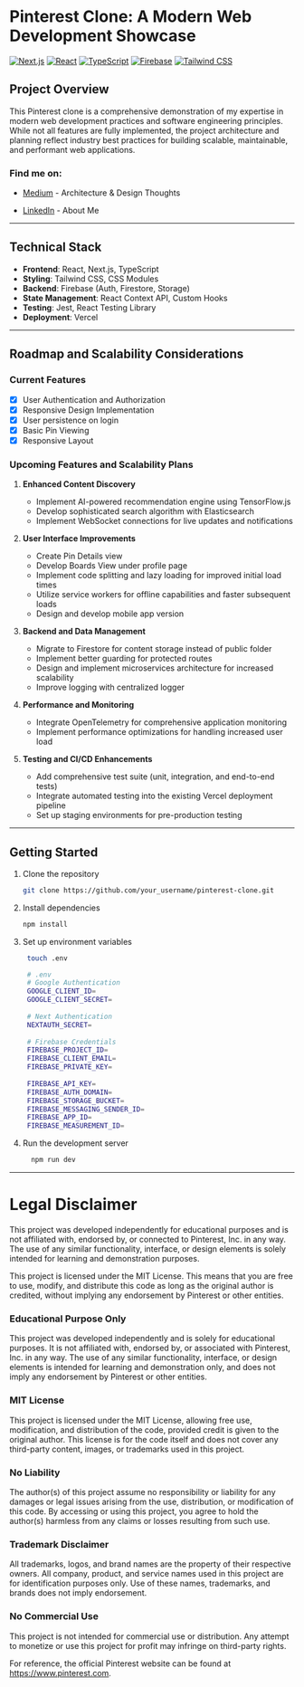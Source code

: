 # Pinterest Clone: A Modern Web Development Showcase

[![Next.js](https://img.shields.io/badge/Next.js-000000?style=for-the-badge&logo=nextdotjs&logoColor=white)](https://nextjs.org/)
[![React](https://img.shields.io/badge/React-20232A?style=for-the-badge&logo=react&logoColor=61DAFB)](https://reactjs.org/)
[![TypeScript](https://img.shields.io/badge/TypeScript-007ACC?style=for-the-badge&logo=typescript&logoColor=white)](https://www.typescriptlang.org/)
[![Firebase](https://img.shields.io/badge/Firebase-039BE5?style=for-the-badge&logo=Firebase&logoColor=white)](https://firebase.google.com/)
[![Tailwind CSS](https://img.shields.io/badge/Tailwind_CSS-38B2AC?style=for-the-badge&logo=tailwind-css&logoColor=white)](https://tailwindcss.com/)

## Project Overview

This Pinterest clone is a comprehensive demonstration of my expertise in modern web development practices and software engineering principles. While not all features are fully implemented, the project architecture and planning reflect industry best practices for building scalable, maintainable, and performant web applications.

### Find me on:

- [Medium](https://medium.com/@colinsidberry) - Architecture & Design Thoughts

- [LinkedIn](https://www.linkedin.com/in/colin-sidberry/) - About Me

---

## Technical Stack

- **Frontend**: React, Next.js, TypeScript
- **Styling**: Tailwind CSS, CSS Modules
- **Backend**: Firebase (Auth, Firestore, Storage)
- **State Management**: React Context API, Custom Hooks
- **Testing**: Jest, React Testing Library
- **Deployment**: Vercel
---
## Roadmap and Scalability Considerations

### Current Features
- [x] User Authentication and Authorization
- [x] Responsive Design Implementation
- [x] User persistence on login
- [x] Basic Pin Viewing
- [x] Responsive Layout

### Upcoming Features and Scalability Plans

1. **Enhanced Content Discovery**
   - Implement AI-powered recommendation engine using TensorFlow.js
   - Develop sophisticated search algorithm with Elasticsearch
   - Implement WebSocket connections for live updates and notifications

2. **User Interface Improvements**
   - Create Pin Details view
   - Develop Boards View under profile page
   - Implement code splitting and lazy loading for improved initial load times
   - Utilize service workers for offline capabilities and faster subsequent loads
   - Design and develop mobile app version

3. **Backend and Data Management**
   - Migrate to Firestore for content storage instead of public folder
   - Implement better guarding for protected routes
   - Design and implement microservices architecture for increased scalability
   - Improve logging with centralized logger

4. **Performance and Monitoring**
   - Integrate OpenTelemetry for comprehensive application monitoring
   - Implement performance optimizations for handling increased user load

5. **Testing and CI/CD Enhancements**
   - Add comprehensive test suite (unit, integration, and end-to-end tests)
   - Integrate automated testing into the existing Vercel deployment pipeline
   - Set up staging environments for pre-production testing
---
## Getting Started

1. Clone the repository

    ```bash 
    git clone https://github.com/your_username/pinterest-clone.git
   ```

2. Install dependencies

    ```bash
    npm install
   ```

3. Set up environment variables

    ```bash
     touch .env
   ```
   
   ```bash
    # .env
    # Google Authentication
    GOOGLE_CLIENT_ID=
    GOOGLE_CLIENT_SECRET=
    
    # Next Authentication
    NEXTAUTH_SECRET=
    
    # Firebase Credentials
    FIREBASE_PROJECT_ID=
    FIREBASE_CLIENT_EMAIL=
    FIREBASE_PRIVATE_KEY=
    
    FIREBASE_API_KEY=
    FIREBASE_AUTH_DOMAIN=
    FIREBASE_STORAGE_BUCKET=
    FIREBASE_MESSAGING_SENDER_ID=
    FIREBASE_APP_ID=
    FIREBASE_MEASUREMENT_ID=
   ```

4. Run the development server
  
    ```bash
      npm run dev
    ```
---
# Legal Disclaimer

This project was developed independently for educational purposes and is not affiliated with, endorsed by, or connected to Pinterest, Inc. in any way. The use of any similar functionality, interface, or design elements is solely intended for learning and demonstration purposes.

This project is licensed under the MIT License. This means that you are free to use, modify, and distribute this code as long as the original author is credited, without implying any endorsement by Pinterest or other entities.

### Educational Purpose Only
This project was developed independently and is solely for educational purposes. It is not affiliated with, endorsed by, or associated with Pinterest, Inc. in any way. The use of any similar functionality, interface, or design elements is intended for learning and demonstration only, and does not imply any endorsement by Pinterest or other entities.

### MIT License
This project is licensed under the MIT License, allowing free use, modification, and distribution of the code, provided credit is given to the original author. This license is for the code itself and does not cover any third-party content, images, or trademarks used in this project.

### No Liability
The author(s) of this project assume no responsibility or liability for any damages or legal issues arising from the use, distribution, or modification of this code. By accessing or using this project, you agree to hold the author(s) harmless from any claims or losses resulting from such use.

### Trademark Disclaimer
All trademarks, logos, and brand names are the property of their respective owners. All company, product, and service names used in this project are for identification purposes only. Use of these names, trademarks, and brands does not imply endorsement.

### No Commercial Use
This project is not intended for commercial use or distribution. Any attempt to monetize or use this project for profit may infringe on third-party rights.

For reference, the official Pinterest website can be found at https://www.pinterest.com.